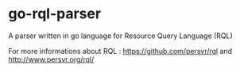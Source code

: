 # go-rql-parser
A parser written in go language for Resource Query Language (RQL)

For more informations about RQL : https://github.com/persvr/rql and http://www.persvr.org/rql/
